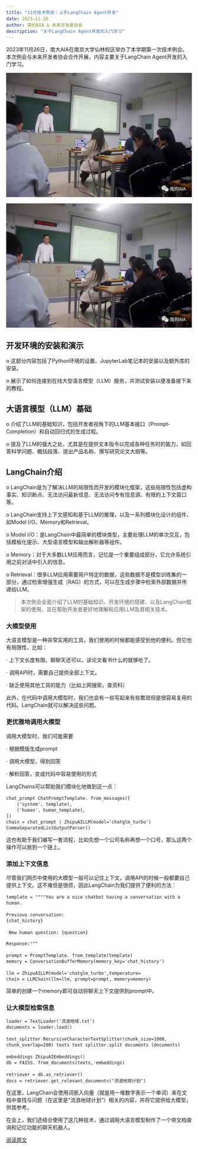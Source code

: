 ```yaml
---
title: "11月技术例会：上手LangChain Agent开发"
date: 2023-11-26
author: 南的AIA & 未来开发者协会
description: "关于LangChain Agent开发的入门学习"
---
```



2023年11月26日，南大AIA在南京大学仙林校区举办了本学期第一次技术例会。本次例会与未来开发者协会合作开展，内容主要关于LangChain Agent开发的入门学习。


![](../../images/activities/LangChainAgent1.webp)

![](../../images/activities/LangChainAgent1.webp)



## 开发环境的安装和演示

o 这部分内容包括了Python环境的设置、JupyterLab笔记本的安装以及额外库的安装。

o 展示了如何连接到在线大型语言模型（LLM）服务，并测试安装以便准备接下来的教程。



## 大语言模型（LLM）基础

o 介绍了LLM的基础知识，包括开发者视角下的LLM基本接口（Prompt-Completion）和自动回归式的生成过程。

o 提及了LLM的强大之处，尤其是在提供文本指令以完成各种任务时的能力，如回答科学问题、概括段落、提出产品名称、撰写研究论文大纲等。



## LangChain介绍

o LangChain是为了解决LLM的局限性而开发的模块化框架，这些局限性包括虚构事实、知识断点、无法访问最新信息、无法访问专有信息源、有限的上下文窗口等。

o LangChain支持上下文感知和基于LLM的推理，以及一系列模块化设计的组件，如Model I/O、Memory和Retrieval。

o Model I/O：是LangChain中最简单的模块类型，主要处理LLM的单次交互，包括模板化提示、大型语言模型和输出解析器等组件。

o Memory：对于大多数LLM应用而言，记忆是一个重要组成部分，它允许系统引用之前对话中引入的信息。

o Retrieval：很多LLM应用需要用户特定的数据，这些数据不是模型训练集的一部分，通过检索增强生成（RAG）的方式，可以在生成步骤中检索外部数据并传递给LLM。



> 本次例会全面介绍了LLM的基础知识、开发环境的搭建、以及LangChain框架的使用，旨在帮助开发者更好地理解和应用LLM及其相关技术。



### 大模型使用

大语言模型是一种非常实用的工具，我们使用的时候都能感受到他的便利。但它也有局限性，比如：

· 上下文长度有限。聊聊天还可以，读论文看书什么的就够呛了。

· 调用API时，需要自己提供全部上下文。

· 缺乏使用其他工具的能力（比如上网搜索，查资料）

此外，在代码中调用大模型时，我们也会有一些写起来有些繁琐但是很容易复用的代码。LangChain就可以解决这些问题。



### 更优雅地调用大模型

调用大模型时，我们可能需要

· 根据模版生成prompt

· 调用大模型，得到回答

· 解析回答，变成代码中容易使用的形式

LangChains可以帮助我们模块化地做到这一点：

```
chat_prompt ChatPromptTemplate. from_messages([ 
	('system', template),
	('human', human_template), 
])
chain = chat_prompt | ZhipuAILLM(model='chatglm_turbo')
CommaSeparatedListOutputParser()
```

这也有助于我们编写一套流程，比如先想一个公司名称再想一个口号，那么这两个操作可以放到一个链上。



### 添加上下文信息

尽管我们网页中使用的大模型一般可以记住上下文，调用API的时候一般都要自己提供上下文。这不难但是很烦，因此LangChain为我们提供了便利的方法：

```
template = """"You are a nice chatbot having a conversation with a human. 

Previous conversation:
{chat_history}

 New human question: {question}
```

```
Response:"""

prompt = PromptTemplate. from_template(template)
memory = ConversationBufferMemory(memory_key='chat_history') 

llm = ZhipuAILLM(model='chatglm_turbo',temperature= 
chain = LLMChain(llm=llm, prompt=prompt, memory=memory) 
```

简单的创建一个memory即可自动将聊天上下文提供到prompt中。



### 让大模型检索信息

```
loader = TextLoader('流浪地球.txt')
documents = loader.load()

text_splitter RecursiveCharacterTextSplitter(chunk_size=1000, chunk_overlap=200) texts text splitter.split documents (documents)

embeddings ZhipuAIEmbeddings()
db = FAISS. from_documents(texts, embeddings) 

retriever = db.as_retriever()
docs = retriever.get_relevant_documents("流浪地球计划")
```

在这里，LangChain会使用词嵌入向量（就是用一堆数字表示一个单词）来在文档中查找与问题（在这里是“流浪地球计划”）相关的内容，并将它提供给大模型，供其参考。

在会上，我们还结合使用了这几种技术，通过调用大语言模型制作了一个带文档查询和记忆功能的聊天机器人。

 

[阅读原文](https://mp.weixin.qq.com/s/wXQhfwVF1zymplnsb34SQQ)
